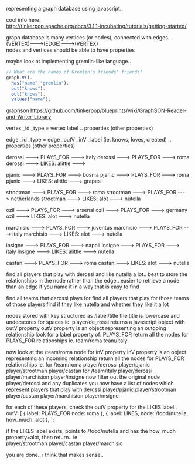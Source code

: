 
representing a graph database using javascript..

cool info here:  
http://tinkerpop.apache.org/docs/3.1.1-incubating/tutorials/getting-started/

graph database is many vertices (or nodes), connected with edges..  
(VERTEX)--->(EDGE)--->(VERTEX)  
nodes and vertices should be able to have properties  

maybe look at implementing gremlin-like language..  

```js
// What are the names of Gremlin's friends' friends?
graph.V().
  has("name","gremlin").
  out("knows").
  out("knows").
  values("name");
```

graphson
https://github.com/tinkerpop/blueprints/wiki/GraphSON-Reader-and-Writer-Library

vertex
  _id
  _type = vertex
  label
  ..
  properties (other properties)

edge
  _id
  _type = edge
  _outV
  _inV
  _label (ie. knows, loves, created)
  ..
  properties (other properties)


derossi   ---> PLAYS_FOR      ---> italy
derossi   ---> PLAYS_FOR      ---> roma
derossi   ---> LIKES: alittle ---> 

pjanic    ---> PLAYS_FOR      ---> bosnia
pjanic    ---> PLAYS_FOR      ---> roma
pjanic    ---> LIKES: alittle ---> grapes

strootman ---> PLAYS_FOR      ---> roma
strootman ---> PLAYS_FOR      ---> netherlands
strootman ---> LIKES: alot    ---> nutella

ozil      ---> PLAYS_FOR      ---> arsenal
ozil      ---> PLAYS_FOR      ---> germany
ozil      ---> LIKES: alot    ---> nutella

marchisio ---> PLAYS_FOR      ---> juventus
marchisio ---> PLAYS_FOR      ---> italy
marchisio ---> LIKES: alot    ---> nutella

insigne   ---> PLAYS_FOR      ---> napoli
insigne   ---> PLAYS_FOR      ---> italy
insigne   ---> LIKES: alittle ---> nutella

castan    ---> PLAYS_FOR      ---> roma
castan    ---> LIKES: alot    ---> nutella


find all players that play with derossi and like nutella a lot..
best to store the relationships in the node rather than the edge..
easier to retrieve a node than an edge if you name it in a way that is easy to find

find all teams that derossi plays for
find all players that play for those teams
of those players find if they like nutella
and whether they like it a lot

nodes stored with key structured as /label/title
the title is lowercase and underscores for spaces
ie. player/de_rossi
returns a javascript object with outV property
outV property is an object representing an outgoing relationship
look for a label property of: PLAYS_FOR
return all the nodes for PLAYS_FOR relationships
ie.   team/roma
      team/italy

now look at the /team/roma node for inV property
inV property is an object representing an incoming relationship
return all the nodes for PLAYS_FOR relationships
ie. for /team/roma
      player/derossi
      player/pjanic
      player/strootman
      player/castan
    for /team/italy
      player/derossi
      player/marchision
      player/insigne
now filter out the original node player/derossi and any duplicates
you now have a list of nodes which represent players that play with derossi
      player/pjanic
      player/strootman
      player/castan
      player/marchision
      player/insigne

for each of these players, check the outV property for the LIKES label..
outV: [
  {
    label: PLAYS_FOR
    node: roma
  },
  {
    label: LIKES,
    node: /food/nutella,
    how_much: alot
  },
];

if the LIKES label exists, points to /food/nutella and has the how_much property=alot, then return..
ie.   
      player/strootman
      player/castan
      player/marchisio
 
you are done.. i think that makes sense..
